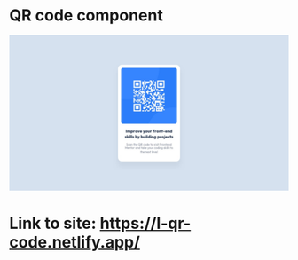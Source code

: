 # QR code component

![](./design/desktop-design.jpg)

# Link to site: https://l-qr-code.netlify.app/
